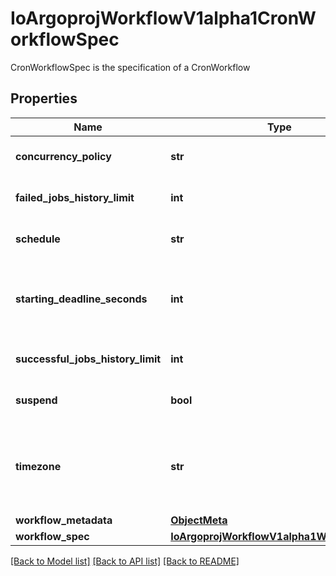 # IoArgoprojWorkflowV1alpha1CronWorkflowSpec

CronWorkflowSpec is the specification of a CronWorkflow
## Properties
Name | Type | Description | Notes
------------ | ------------- | ------------- | -------------
**concurrency_policy** | **str** | ConcurrencyPolicy is the K8s-style concurrency policy that will be used | [optional] 
**failed_jobs_history_limit** | **int** | FailedJobsHistoryLimit is the number of failed jobs to be kept at a time | [optional] 
**schedule** | **str** | Schedule is a schedule to run the Workflow in Cron format | 
**starting_deadline_seconds** | **int** | StartingDeadlineSeconds is the K8s-style deadline that will limit the time a CronWorkflow will be run after its original scheduled time if it is missed. | [optional] 
**successful_jobs_history_limit** | **int** | SuccessfulJobsHistoryLimit is the number of successful jobs to be kept at a time | [optional] 
**suspend** | **bool** | Suspend is a flag that will stop new CronWorkflows from running if set to true | [optional] 
**timezone** | **str** | Timezone is the timezone against which the cron schedule will be calculated, e.g. \&quot;Asia/Tokyo\&quot;. Default is machine&#39;s local time. | [optional] 
**workflow_metadata** | [**ObjectMeta**](ObjectMeta.md) |  | [optional] 
**workflow_spec** | [**IoArgoprojWorkflowV1alpha1WorkflowSpec**](IoArgoprojWorkflowV1alpha1WorkflowSpec.md) |  | 

[[Back to Model list]](../README.md#documentation-for-models) [[Back to API list]](../README.md#documentation-for-api-endpoints) [[Back to README]](../README.md)


